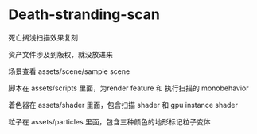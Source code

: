 # Death-stranding-scan
 死亡搁浅扫描效果复刻
 
 资产文件涉及到版权，就没放进来
 
 场景查看 assets/scene/sample scene
 
 脚本在 assets/scripts 里面，为render feature 和 执行扫描的 monobehavior
 
 着色器在 assets/shader 里面，包含扫描 shader 和 gpu instance shader
 
 粒子在 assets/particles 里面，包含三种颜色的地形标记粒子变体
 
